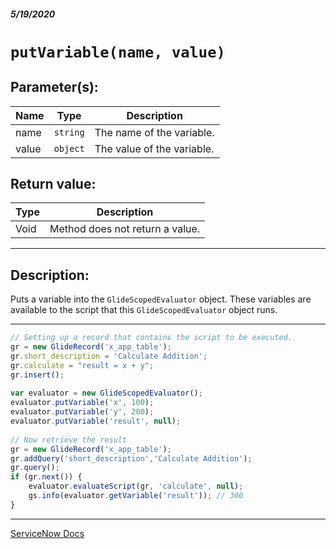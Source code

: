 ##### 5/19/2020
# `putVariable(name, value)`
## Parameter(s):
| Name | Type | Description |
|---|---|---|
| name | `string` | The name of the variable. |
| value | `object` | The value of the variable. |

## Return value:
| Type | Description |
|---|---|
| Void | Method does not return a value. |

---

## Description:
Puts a variable into the `GlideScopedEvaluator` object.  These variables are available to the script that this `GlideScopedEvaluator` object runs.

---

```js
// Setting up a record that contains the script to be executed.
gr = new GlideRecord('x_app_table'); 
gr.short_description = 'Calculate Addition';  
gr.calculate = "result = x + y"; 
gr.insert(); 
 
var evaluator = new GlideScopedEvaluator();
evaluator.putVariable('x', 100);
evaluator.putVariable('y', 200);
evaluator.putVariable('result', null);
 
// Now retrieve the result 
gr = new GlideRecord('x_app_table'); 
gr.addQuery('short_description','Calculate Addition'); 
gr.query(); 
if (gr.next()) { 
    evaluator.evaluateScript(gr, 'calculate', null);
    gs.info(evaluator.getVariable('result')); // 300
}
```

---

[ServiceNow Docs](https://developer.servicenow.com/dev.do#!/reference/api/newyork/server/no-namespace/c_GlideEvaluatorScopedAPI#r_ScopedGlideEvaluatorPutVariable_String_Object)